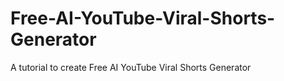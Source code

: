 # Free-AI-YouTube-Viral-Shorts-Generator
A tutorial to create Free AI YouTube Viral Shorts Generator
